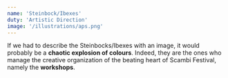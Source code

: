 ```yaml
---
name: 'Steinbock/Ibexes'
duty: 'Artistic Direction'
image: '/illustrations/aps.png'
---
```


If we had to describe the Steinbocks/Ibexes with an image, it would probably be a **chaotic explosion of colours**. Indeed, they are the ones who manage the creative organization of the beating heart of Scambi Festival, namely the **workshops**.
